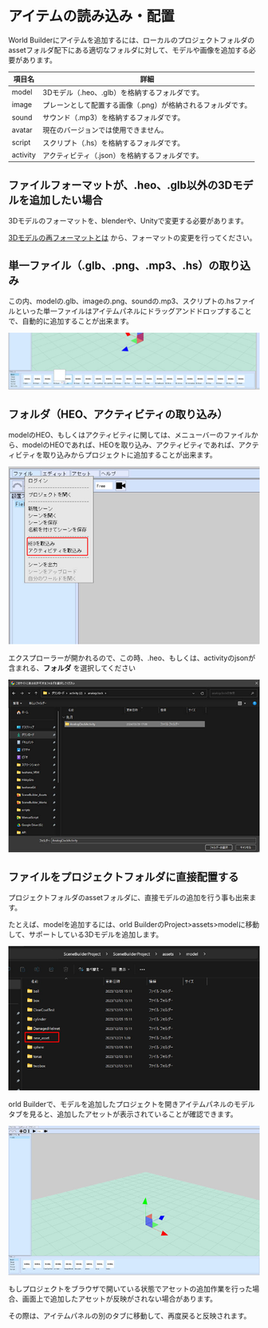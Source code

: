 # アイテムの読み込み・配置

World Builderにアイテムを追加するには、ローカルのプロジェクトフォルダのassetフォルダ配下にある適切なフォルダに対して、モデルや画像を追加する必要があります。

| 項目名 | 詳細 |
|----|----|
| model | 3Dモデル（.heo、.glb）を格納するフォルダです。|
| image | プレーンとして配置する画像（.png）が格納されるフォルダです。|
| sound | サウンド（.mp3）を格納するフォルダです。|
| avatar | 現在のバージョンでは使用できません。|
| script | スクリプト（.hs）を格納するフォルダです。 |
| activity| アクティビティ（.json）を格納するフォルダです。 |

## ファイルフォーマットが、.heo、.glb以外の3Dモデルを追加したい場合
3Dモデルのフォーマットを、blenderや、Unityで変更する必要があります。

[3Dモデルの再フォーマットとは](Reformatting3DModels/WhatIsReformatting3DModels.ja.md) から、フォーマットの変更を行ってください。


## 単一ファイル（.glb、.png、.mp3、.hs）の取り込み
この内、modelの.glb、imageの.png、soundの.mp3、スクリプトの.hsファイルといった単一ファイルはアイテムパネルにドラッグアンドドロップすることで、自動的に追加することが出来ます。

![ImportItems_1](img/ImportItems_1.jpg)

## フォルダ（HEO、アクティビティの取り込み）
modelのHEO、もしくはアクティビティに関しては、メニューバーのファイルから、modelのHEOであれば、HEOを取り込み、アクティビティであれば、アクティビティを取り込みからプロジェクトに追加することが出来ます。

![ImportItems_2](img/ImportItems_2.jpg)

エクスプローラーが開かれるので、この時、.heo、もしくは、activityのjsonが含まれる、**フォルダ** を選択してください

![ImportItems_3](img/ImportItems_3.jpg)

## ファイルをプロジェクトフォルダに直接配置する

プロジェクトフォルダのassetフォルダに、直接モデルの追加を行う事も出来ます。

たとえば、modelを追加するには、orld BuilderのProject>assets>modelに移動して、サポートしている3Dモデルを追加します。

![ImportItems_4](img/ImportItems_4.jpg)

orld Builderで、モデルを追加したプロジェクトを開きアイテムパネルのモデルタブを見ると、追加したアセットが表示されていることが確認できます。

![ImportItems_5](img/ImportItems_5.jpg)

もしプロジェクトをブラウザで開いている状態でアセットの追加作業を行った場合、画面上で追加したアセットが反映がされない場合があります。

その際は、アイテムパネルの別のタブに移動して、再度戻ると反映されます。
